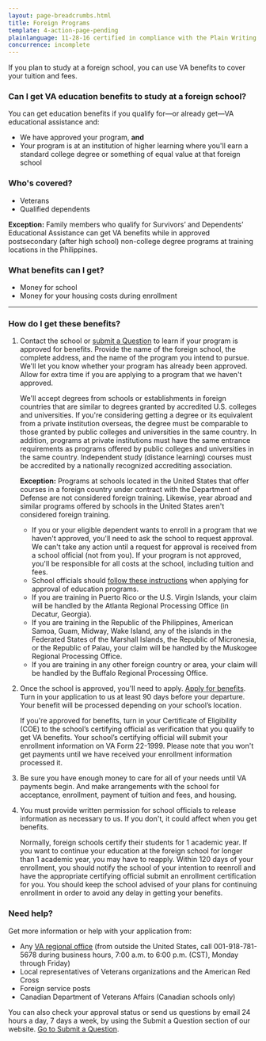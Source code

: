 ```yaml
---
layout: page-breadcrumbs.html
title: Foreign Programs
template: 4-action-page-pending
plainlanguage: 11-28-16 certified in compliance with the Plain Writing Act
concurrence: incomplete
---
```


If you plan to study at a foreign school, you can use VA benefits to cover your tuition and fees.

<div class="call-out usa-content" markdown="1">

### Can I get VA education benefits to study at a foreign school?
You can get education benefits if you qualify for—or already get—VA educational assistance and:
  - We have approved your program, **and**
  - Your program is at an institution of higher learning where you'll earn a standard college degree or something of equal value at that foreign school

### Who's covered?

- Veterans
- Qualified dependents 

**Exception:** Family members who qualify for Survivors’ and Dependents’ Educational Assistance can get VA benefits while in approved postsecondary (after high school) non-college degree programs at training locations in the Philippines.
</div>

### What benefits can I get? 

- Money for school 
- Money for your housing costs during enrollment

-----

### How do I get these benefits? 


<ol class="process">
<li class="step one wow fadeIn animated" markdown="1">


Contact the school or [submit a Question](http://www.benefits.va.gov/gibill/ext_redirect.asp?url=https://gibill.custhelp.com/app/ask/) to learn if your program is approved for benefits. Provide the name of the foreign school, the complete address, and the name of the program you intend to pursue. We'll let you know whether your program has already been approved. Allow for extra time if you are applying to a program that we haven't approved.

We'll accept degrees from schools or establishments in foreign countries that are similar to degrees granted by accredited U.S. colleges and universities. If you're considering getting a degree or its equivalent from a private institution overseas, the degree must be comparable to those granted by public colleges and universities in the same country. In addition, programs at private institutions must have the same entrance requirements as programs offered by public colleges and universities in the same country. Independent study (distance learning) courses must be accredited by a nationally recognized accrediting association.

**Exception:** Programs at schools located in the United States that offer courses in a foreign country under contract with the Department of Defense are not considered foreign training. Likewise, year abroad and similar programs offered by schools in the United States aren't considered foreign training.

-	If you or your eligible dependent wants to enroll in a program that we haven't approved, you'll need to ask the school to request approval. We can't take any action until a request for approval is received from a school official (not from you). If your program is not approved, you'll be responsible for all costs at the school, including tuition and fees.
-	School officials should [follow these instructions](http://benefits.va.gov/gibill/foreign_program_approval_information_for_schools.asp) when applying for approval of education programs.
- If you are training in Puerto Rico or the U.S. Virgin Islands, your claim will be handled by the Atlanta Regional Processing Office (in Decatur, Georgia).
- If you are training in the Republic of the Philippines, American Samoa, Guam, Midway, Wake Island, any of the islands in the Federated States of the Marshall Islands, the Republic of Micronesia, or the Republic of Palau, your claim will be handled by the Muskogee Regional Processing Office.
- If you are training in any other foreign country or area, your claim will be handled by the Buffalo Regional Processing Office.


</li>

<li class="step two wow fadeIn animated" markdown="0">

Once the school is approved, you'll need to apply. [Apply for benefits](/education/apply-for-education-benefits/). Turn in your application to us at least 90 days before your departure. Your benefit will be processed depending on your school’s location. 

If you're approved for benefits, turn in your Certificate of Eligibility (COE) to the school’s certifying official as verification that you qualify to get VA benefits. Your school’s certifying official will submit your enrollment information on VA Form 22-1999. Please note that you won't get payments until we have received your enrollment information processed it.


</li>

<li class="step three wow fadeIn animated" markdown="0">


Be sure you have enough money to care for all of your needs until VA payments begin. And make arrangements with the school for acceptance, enrollment, payment of tuition and fees, and housing.

</li>

<li class="step four last wow fadeIn animated" markdown="0">

You must provide written permission for school officials to release information as necessary to us. If you don't, it could affect when you get benefits. 

Normally, foreign schools certify their students for 1 academic year. If you want to continue your education at the foreign school for longer than 1 academic year, you may have to reapply. Within 120 days of your enrollment, you should notify the school of your intention to reenroll and have the appropriate certifying official submit an enrollment certification for you. You should keep the school advised of your plans for continuing enrollment in order to avoid any delay in getting your benefits.


</ol>

### Need help?

Get more information or help with your application from:
- Any [VA regional office](http://www.benefits.va.gov/benefits/offices.asp) (from outside the United States, call <span class="tel">001-918-781-5678</span> during business hours, 7:00 a.m. to 6:00 p.m. (CST), Monday through Friday)
- Local representatives of Veterans organizations and the American Red Cross
- Foreign service posts
- Canadian Department of Veterans Affairs (Canadian schools only)

You can also check your approval status or send us questions by email 24 hours a day, 7 days a week, by using the Submit a Question section of our website. [Go to Submit a Question](http://www.benefits.va.gov/gibill/ext_redirect.asp?url=https://gibill.custhelp.com/app/ask/).
